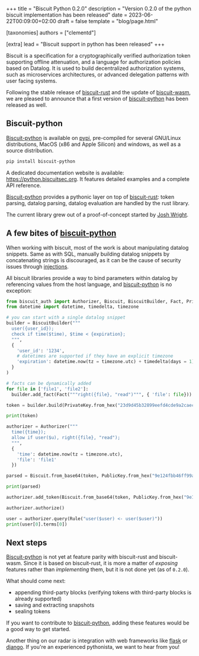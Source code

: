 +++
title = "Biscuit Python 0.2.0"
description = "Version 0.2.0 of the python biscuit implementation has been released"
date = 2023-06-22T00:09:00+02:00
draft = false
template = "blog/page.html"

[taxonomies]
authors = ["clementd"]

[extra]
lead = "Biscuit support in python has been released"
+++

Biscuit is a specification for a cryptographically verified authorization token
supporting offline attenuation, and a language for authorization policies based on Datalog.
It is used to build decentralized authorization systems, such as microservices architectures,
or advanced delegation patterns with user facing systems.

Following the stable release of [biscuit-rust][biscuit-rust] and the update of [biscuit-wasm][biscuit-wasm], we are pleased to announce that a first version of [biscuit-python][biscuit-python] has been released as well.

## Biscuit-python

[Biscuit-python][biscuit-python] is available on [pypi](https://pypi.org), pre-compiled for several GNU/Linux distributions, MacOS (x86 and Apple Silicon) and windows, as well as a source distribution.

```sh
pip install biscuit-python
```

A dedicated documentation website is available: <https://python.biscuitsec.org>. It features detailed examples and a complete API reference.

[Biscuit-python][biscuit-python] provides a pythonic layer on top of [biscuit-rust][biscuit-rust]: token parsing, datalog parsing, datalog evaluation are handled by the rust library.

The current library grew out of a proof-of-concept started by [Josh Wright](https://github.com/JshWright).

## A few bites of [biscuit-python][biscuit-python]

When working with biscuit, most of the work is about manipulating datalog snippets. Same as with SQL, manually building datalog snippets by concatenating strings is discouraged, as it can be the cause of security issues through [injections](https://owasp.org/Top10/A03_2021-Injection/).

All biscuit libraries provide a way to bind parameters within datalog by referencing values from the host language, and [biscuit-python][biscuit-python] is no exception:

```python
from biscuit_auth import Authorizer, Biscuit, BiscuitBuilder, Fact, PrivateKey, PublicKey, Rule
from datetime import datetime, timedelta, timezone

# you can start with a single datalog snippet
builder = BiscuitBuilder("""
  user({user_id});
  check if time($time), $time < {expiration};
  """,
  { 
    'user_id': '1234',
    # datetimes are supported if they have an explicit timezone
    'expiration': datetime.now(tz = timezone.utc) + timedelta(days = 1)
  }
)

# facts can be dynamically added
for file in ['file1', 'file2']:
  builder.add_fact(Fact("""right({file}, "read")""", { 'file': file}))

token = builder.build(PrivateKey.from_hex("23d9d45b32899eefd4cde9a2caecdd41f0449c95ee1e4c6b53ef38cb957dd690")).to_base64()

print(token)

authorizer = Authorizer("""
  time({time});
  allow if user($u), right({file}, "read");
  """,
  {
    'time': datetime.now(tz = timezone.utc),
    'file': 'file1'
  })

parsed = Biscuit.from_base64(token, PublicKey.from_hex("9e124fbb46ff99a87219aef4b09f4f6c3b7fd96b7bd279e38af3ef429a101c69"))

print(parsed)

authorizer.add_token(Biscuit.from_base64(token, PublicKey.from_hex("9e124fbb46ff99a87219aef4b09f4f6c3b7fd96b7bd279e38af3ef429a101c69")))

authorizer.authorize()

user = authorizer.query(Rule("user($user) <- user($user)"))
print(user[0].terms[0])
```

## Next steps

[Biscuit-python][biscuit-python] is not yet at feature parity with biscuit-rust and biscuit-wasm. Since it is based on biscuit-rust, it is more a matter of _exposing_ features rather than _implementing_ them, but it is not done yet (as of `0.2.0`).

What should come next:

- appending third-party blocks (verifying tokens with third-party blocks is already supported)
- saving and extracting snapshots
- sealing tokens

If you want to contribute to [biscuit-python][biscuit-python], adding these features would be a good way to get started.

Another thing on our radar is integration with web frameworks like [flask](https://flask.palletsprojects.com/en/2.3.x/) or [django](https://www.djangoproject.com/). If you're an experienced pythonista, we want to hear from you!

[biscuit-rust]: https://crates.io/crates/biscuit-auth
[biscuit-wasm]: https://npmjs.com/package/@biscuit-auth/biscuit-wasm
[biscuit-python]: https://pypi.org/project/biscuit-python
